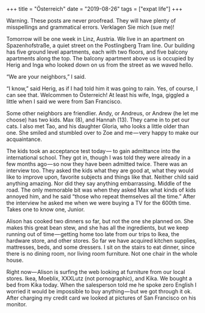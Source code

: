 +++
title = "Österreich"
date = "2019-08-26"
tags = ["expat life"]
+++

Warning. These posts are never proofread. They will have plenty of misspellings and grammatical errors. Verklagen Sie mich (sue me)!

Tomorrow will be one week in Linz, Austria. We live in an apartment on Spazenhofstraße, a quiet street on the Postlingberg Tram line. Our building has five ground level apartments, each with two floors, and five balcony apartments along the top. The balcony apartment above us is occupied by Herig and Inga who looked down on us from the street as we waved hello.

“We are your neighbors,” I said.

“I know,” said Herig, as if I had told him it was going to rain. Yes, of course, I can see that. Welcommen to Österreich! At least his wife, Inga, giggled a little when I said we were from San Francisco.

Some other neighbors are friendlier. Andy, or Andreus, or Andrew (he let me choose) has two kids. Max (8), and Hannah (13). They came in to pet our cats. I also met Tao, and his daughter Gloria, who looks a little older than one. She smiled and stumbled over to Zoe and me — very happy to make our acquaintance.

The kids took an acceptance test today — to gain admittance into the international school. They got in, though I was told they were already in a few months ago — so now they have been admitted twice. There was an interview too. They asked the kids what they are good at, what they would like to improve upon, favorite subjects and things like that. Neither child said anything amazing. Nor did they say anything embarrassing. Middle of the road. The only memorable bit was when they asked Max what kinds of kids annoyed him, and he said “those who repeat themselves all the time.” After the interview he asked me when we were buying a TV for the 600th time. Takes one to know one, Junior.

Alison has cooked two dinners so far, but not the one she planned on. She makes this great bean stew, and she has all the ingredients, but we keep running out of time — getting home too late from our trips to Ikea, the hardware store, and other stores. So far we have acquired kitchen supplies, mattresses, beds, and some dressers. I sit on the stairs to eat dinner, since there is no dining room, nor living room furniture. Not one chair in the whole house.

Right now— Alison is surfing the web looking at furniture from our local stores. Ikea, Moeblix, XXXLutz (not pornographic), and Kika. We bought a bed from Kika today. When the salesperson told me he spoke zero English I worried it would be impossible to buy anything — but we got through it ok. After charging my credit card we looked at pictures of San Francisco on his monitor.
